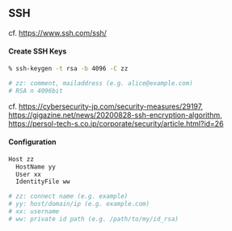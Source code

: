 

## SSH

cf. https://www.ssh.com/ssh/

#### Create SSH Keys

```sh
% ssh-keygen -t rsa -b 4096 -C zz

# zz: comment, mailaddress (e.g. alice@example.com)
# RSA n 4096bit
```

cf. https://cybersecurity-jp.com/security-measures/29197, https://gigazine.net/news/20200828-ssh-encryption-algorithm, https://persol-tech-s.co.jp/corporate/security/article.html?id=26

#### Configuration

```sh
Host zz
  HostName yy
  User xx
  IdentityFile ww

# zz: connect name (e.g. example)
# yy: host/domain/ip (e.g. example.com)
# xx: username
# ww: private id path (e.g. /path/to/my/id_rsa)
```

